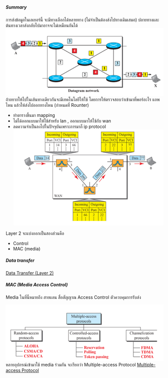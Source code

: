 ##### Summary
การส่งข้อมูลในเลเยอร์นี้ จะมีทางเลือกได้หลายทาง (ไม่จำเป็นต้องส่งไปทางเดิมเสมอ) ปลายทางและต้นทางเวลาส่งกลับไปมาอาจจะไม่เหมือนกันได้
![Pasted image 20240123134031.png](./Pasted%20image%2020240123134031.png)
ถ้าอยากให้ไปในเส้นทางเดียวกันจะมีเทคโนโลยีให้ใช้
โดยการให้ตรวจสอบว่าเข้ามาที่พอร์อะไร แอพไหน แล้วให้ส่งไปออกทางไหน (กำหนดที่ Rounter) 
- ทำตารางขึ้นมา mapping
- ไม่ได้ออกแบบมาให้ใช้สำหรับ lan , ออกแบบมาให้ใช้กับ wan
- ลดความจำเป็นลงไปในปัจจุบันเพราะการมาก็ ip protocol
![Pasted image 20240123134120.png](./Pasted%20image%2020240123134120.png)

Layer 2 จะแบ่งออกเป็นสองส่วนคือ 
- Control
- MAC (media)

##### Data transfer 
[Data Transfer (Layer 2)](./Data%20Transfer%20(Layer%202).md)

##### MAC (Media Access Control)
Media ในที่นี้หมายถึง สายแลน สื่อสัญญาณ
Access Control ตัวควบคุมการรับส่ง

![Pasted image 20240123134825.png](./Pasted%20image%2020240123134825.png)
หลายอุปกรณ์เข้ามาใช้ media ร่วมกัน จะเรียกว่า Multiple-access Protocol
[Multiple-access Protocol](./Multiple-access%20Protocol.md)



